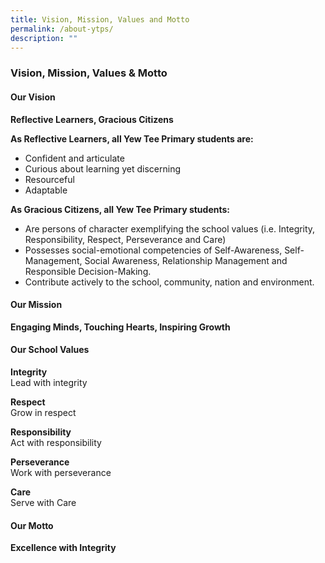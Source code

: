 ```yaml
---
title: Vision, Mission, Values and Motto
permalink: /about-ytps/
description: ""
---
```

### Vision, Mission, Values & Motto

#### Our Vision

**Reflective Learners, Gracious Citizens**

**As Reflective Learners, all Yew Tee Primary students are:**
*   Confident and articulate
*   Curious about learning yet discerning
*   Resourceful
*   Adaptable

**As Gracious Citizens, all Yew Tee Primary students:**
*   Are persons of character exemplifying the school values (i.e. Integrity, Responsibility, Respect, Perseverance and Care)
*   Possesses social-emotional competencies of Self-Awareness, Self-Management, Social Awareness, Relationship Management and Responsible Decision-Making.
*   Contribute actively to the school, community, nation and environment.

#### Our Mission

**Engaging Minds, Touching Hearts, Inspiring Growth**

#### Our School Values

**Integrity** <br>
Lead with integrity

**Respect** <br>
Grow in respect

**Responsibility** <br>
Act with responsibility

**Perseverance** <br>
Work with perseverance

**Care** <br>
Serve with Care

#### Our Motto 
**Excellence with Integrity**